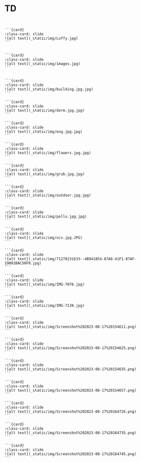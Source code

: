 # TD

<div id="slideshow">

```{include} _static/buttons.html
```


````{card-carousel} 2

```{card} 
:class-card: slide
![alt text](_static/img/Luffy.jpg) 
```


```{card} 
:class-card: slide
![alt text](_static/img/images.jpg)
```


```{card} 
:class-card: slide
![alt text](_static/img/building.jpg.jpg)
```

```{card} 
:class-card: slide
![alt text](_static/img/dorm.jpg.jpg)
```

```{card} 
:class-card: slide
![alt text](_static/img/eng.jpg.jpg)
```

```{card} 
:class-card: slide
![alt text](_static/img/flowers.jpg.jpg)
```

```{card} 
:class-card: slide
![alt text](_static/img/grub.jpg.jpg)
```

```{card} 
:class-card: slide
![alt text](_static/img/outdoor.jpg.jpg)
```

```{card} 
:class-card: slide
![alt text](_static/img/pollo.jpg.jpg)
```

```{card} 
:class-card: slide
![alt text](_static/img/ucs.jpg.JPG)
```

```{card} 
:class-card: slide
![alt text](_static/img/71270231633--4B941854-87A8-41F1-87AF-19001BAC50F0.jpg)
```

```{card} 
:class-card: slide
![alt text](_static/img/IMG-7076.jpg)
```

```{card} 
:class-card: slide
![alt text](_static/img/IMG-7130.jpg)
```

```{card} 
:class-card: slide
![alt text](_static/img/Screenshot%202023-08-17%20154611.png)
```

```{card} 
:class-card: slide
![alt text](_static/img/Screenshot%202023-08-17%20154625.png)
```

```{card} 
:class-card: slide
![alt text](_static/img/Screenshot%202023-08-17%20154635.png)
```

```{card} 
:class-card: slide
![alt text](_static/img/Screenshot%202023-08-17%20154657.png)
```

```{card} 
:class-card: slide
![alt text](_static/img/Screenshot%202023-08-17%20164726.png)
```

```{card} 
:class-card: slide
![alt text](_static/img/Screenshot%202023-08-17%20164735.png)
```

```{card} 
:class-card: slide
![alt text](_static/img/Screenshot%202023-08-17%20164745.png)
```

````
</div>